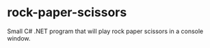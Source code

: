 # rock-paper-scissors
 Small C# .NET program that will play rock paper scissors in a console window.
